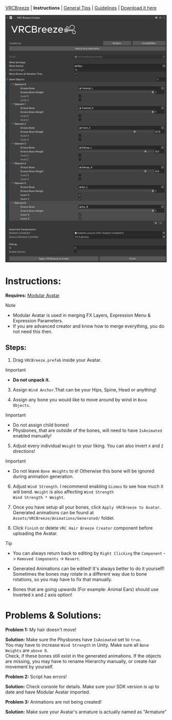 [VRCBreeze](../README.md) | **Instructions** | [General Tips](../Documentation/GENERALTIPS.md) | [Guidelines](../Documentation/GUIDELINES.md) | [Download it here](https://github.com/Kadeko/VRCBreeze/releases/)

<img src="../Documentation/Screenshot_2.png" width="512" height="773">

# Instructions:

**Requires:** [Modular Avatar](https://modular-avatar.nadena.dev/)

> [!NOTE]
> - Modular Avatar is used in merging FX Layers, Expression Menu & Expression Parameters.
> - If you are advanced creator and know how to merge everything, you do not need this then.

## **Steps:**
1) Drag `VRCBreeze.prefab` inside your Avatar.

> [!IMPORTANT]
> - **Do not unpack it.**

3) Assign `Wind Anchor`.That can be your Hips, Spine, Head or anything!

4) Assign any bone you would like to move around by wind in `Bone Objects`.

> [!IMPORTANT]
> - Do not assign child bones!
> - Physbones, that are outside of the bones, will need to have `IsAnimated` enabled manually!

5) Adjust every individual `Weight` to your liking. You can also invert `X` and `Z` directions!

> [!IMPORTANT]
> - Do not leave `Bone Weights` to `0`! Otherwise this bone will be ignored during animation generation.

6) Adjust `Wind Strength`. I recommend enabling `Gizmos` to see how much it will bend. `Weight` is also affecting `Wind Strength`\
`Wind Strength * Weight`.

7) Once you have setup all your bones, click `Apply VRCBreeze to Avatar`.\
   Generated animations can be found at `Assets/VRCBreeze/Animations/Generated/` folder.

8) Click `Finish` or delete `VRC Hair Breeze Creator` component before uploading the Avatar.

> [!TIP]
> - You can always return back to editing by `Right Clicking` the `Component` -> `Removed Components` -> `Revert`.
>
> - Generated Animations can be edited! It's always better to do it yourself! Sometimes the bones may rotate in a different way due to bone rotations, so you may have to fix that manually.
>
> - Bones that are going upwards (For example: Animal Ears) should use Inverted `X` and `Z` axis option!

# **Problems & Solutions:**

**Problem 1:** My hair doesn't move!

**Solution:** Make sure the Physbones have `IsAnimated` set to `true`.\
You may have to increase `Wind Strength` in Unity. Make sure all `Bone Weights` are `above 0`.\
Check, if these bones still exist in the generated animations. If the objects are missing, you may have to rename Hierarchy manually, or create hair movement by yourself.

**Problem 2:** Script has errors!

**Solution:** Check console for details. Make sure your SDK version is up to date and have Modular Avatar imported.

**Problem 3:** Animations are not being created!

**Solution:** Make sure your Avatar's armature is actually named as "Armature"
